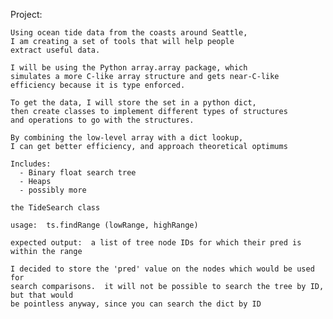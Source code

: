 

Project:

    Using ocean tide data from the coasts around Seattle,
    I am creating a set of tools that will help people
    extract useful data.

    I will be using the Python array.array package, which
    simulates a more C-like array structure and gets near-C-like
    efficiency because it is type enforced.

    To get the data, I will store the set in a python dict,
    then create classes to implement different types of structures
    and operations to go with the structures.

    By combining the low-level array with a dict lookup,
    I can get better efficiency, and approach theoretical optimums

    Includes:
      - Binary float search tree
      - Heaps
      - possibly more

    the TideSearch class 
    
    usage:  ts.findRange (lowRange, highRange)

    expected output:  a list of tree node IDs for which their pred is within the range

    I decided to store the 'pred' value on the nodes which would be used for 
    search comparisons.  it will not be possible to search the tree by ID, but that would
    be pointless anyway, since you can search the dict by ID

